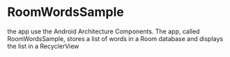 # RoomWordsSample
the app use the Android Architecture Components. The app, called RoomWordsSample, stores a list of words in a Room database and displays the list in a RecyclerView
